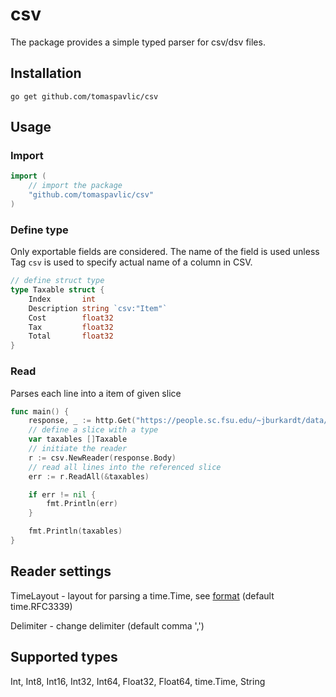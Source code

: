 # csv

The package provides a simple typed parser for csv/dsv files.

## Installation
```
go get github.com/tomaspavlic/csv
```

## Usage

### Import
```go
import (
    // import the package
	"github.com/tomaspavlic/csv"
)
```
### Define type
Only exportable fields are considered. The name of the field is used unless Tag `csv` is used to specify actual name of a column in CSV.
```go
// define struct type
type Taxable struct {
	Index       int
	Description string `csv:"Item"`
	Cost        float32
	Tax         float32
	Total       float32
}
```
### Read
Parses each line into a item of given slice

```go
func main() {
	response, _ := http.Get("https://people.sc.fsu.edu/~jburkardt/data/csv/taxables.csv")
    // define a slice with a type
	var taxables []Taxable
    // initiate the reader
	r := csv.NewReader(response.Body)
    // read all lines into the referenced slice 
	err := r.ReadAll(&taxables)

	if err != nil {
		fmt.Println(err)
	}

	fmt.Println(taxables)
}
```

## Reader settings
TimeLayout - layout for parsing a time.Time, see [format](https://golang.org/src/time/format.go) (default time.RFC3339)

Delimiter - change delimiter (default comma ',')

## Supported types
Int, Int8, Int16, Int32, Int64, Float32, Float64, time.Time, String